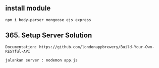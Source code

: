 ## install module

    npm i body-parser mongoose ejs express

## 365. Setup Server Solution

    Documentation: https://github.com/londonappbrewery/Build-Your-Own-RESTful-API

    jalankan server : nodemon app.js
